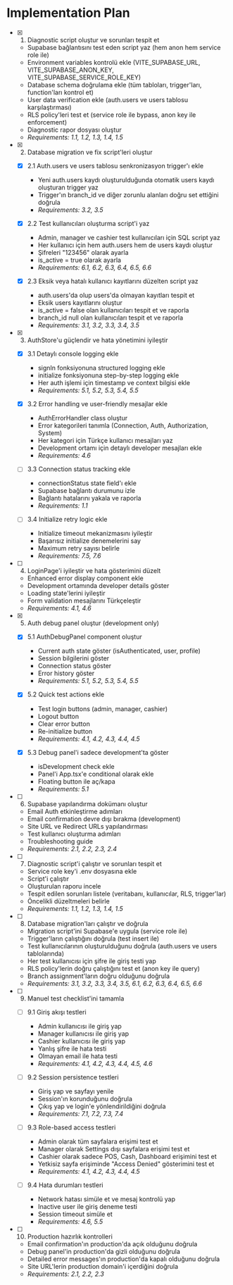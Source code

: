# Implementation Plan

- [x] 1. Diagnostic script oluştur ve sorunları tespit et
  - Supabase bağlantısını test eden script yaz (hem anon hem service role ile)
  - Environment variables kontrolü ekle (VITE_SUPABASE_URL, VITE_SUPABASE_ANON_KEY, VITE_SUPABASE_SERVICE_ROLE_KEY)
  - Database schema doğrulama ekle (tüm tabloları, trigger'ları, function'ları kontrol et)
  - User data verification ekle (auth.users ve users tablosu karşılaştırması)
  - RLS policy'leri test et (service role ile bypass, anon key ile enforcement)
  - Diagnostic rapor dosyası oluştur
  - _Requirements: 1.1, 1.2, 1.3, 1.4, 1.5_

- [x] 2. Database migration ve fix script'leri oluştur
  - [x] 2.1 Auth.users ve users tablosu senkronizasyon trigger'ı ekle
    - Yeni auth.users kaydı oluşturulduğunda otomatik users kaydı oluşturan trigger yaz
    - Trigger'ın branch_id ve diğer zorunlu alanları doğru set ettiğini doğrula
    - _Requirements: 3.2, 3.5_
  
  - [x] 2.2 Test kullanıcıları oluşturma script'i yaz
    - Admin, manager ve cashier test kullanıcıları için SQL script yaz
    - Her kullanıcı için hem auth.users hem de users kaydı oluştur
    - Şifreleri "123456" olarak ayarla
    - is_active = true olarak ayarla
    - _Requirements: 6.1, 6.2, 6.3, 6.4, 6.5, 6.6_
  
  - [x] 2.3 Eksik veya hatalı kullanıcı kayıtlarını düzelten script yaz
    - auth.users'da olup users'da olmayan kayıtları tespit et
    - Eksik users kayıtlarını oluştur
    - is_active = false olan kullanıcıları tespit et ve raporla
    - branch_id null olan kullanıcıları tespit et ve raporla
    - _Requirements: 3.1, 3.2, 3.3, 3.4, 3.5_

- [x] 3. AuthStore'u güçlendir ve hata yönetimini iyileştir
  - [x] 3.1 Detaylı console logging ekle
    - signIn fonksiyonuna structured logging ekle
    - initialize fonksiyonuna step-by-step logging ekle
    - Her auth işlemi için timestamp ve context bilgisi ekle
    - _Requirements: 5.1, 5.2, 5.3, 5.4, 5.5_
  
  - [x] 3.2 Error handling ve user-friendly mesajlar ekle
    - AuthErrorHandler class oluştur
    - Error kategorileri tanımla (Connection, Auth, Authorization, System)
    - Her kategori için Türkçe kullanıcı mesajları yaz
    - Development ortamı için detaylı developer mesajları ekle
    - _Requirements: 4.6_
  
  - [ ] 3.3 Connection status tracking ekle
    - connectionStatus state field'ı ekle
    - Supabase bağlantı durumunu izle
    - Bağlantı hatalarını yakala ve raporla
    - _Requirements: 1.1_
  
  - [ ] 3.4 Initialize retry logic ekle
    - Initialize timeout mekanizmasını iyileştir
    - Başarısız initialize denemelerini say
    - Maximum retry sayısı belirle
    - _Requirements: 7.5, 7.6_

- [ ] 4. LoginPage'i iyileştir ve hata gösterimini düzelt
  - Enhanced error display component ekle
  - Development ortamında developer details göster
  - Loading state'lerini iyileştir
  - Form validation mesajlarını Türkçeleştir
  - _Requirements: 4.1, 4.6_

- [x] 5. Auth debug panel oluştur (development only)
  - [x] 5.1 AuthDebugPanel component oluştur
    - Current auth state göster (isAuthenticated, user, profile)
    - Session bilgilerini göster
    - Connection status göster
    - Error history göster
    - _Requirements: 5.1, 5.2, 5.3, 5.4, 5.5_
  
  - [x] 5.2 Quick test actions ekle
    - Test login buttons (admin, manager, cashier)
    - Logout button
    - Clear error button
    - Re-initialize button
    - _Requirements: 4.1, 4.2, 4.3, 4.4, 4.5_
  
  - [x] 5.3 Debug panel'i sadece development'ta göster
    - isDevelopment check ekle
    - Panel'i App.tsx'e conditional olarak ekle
    - Floating button ile aç/kapa
    - _Requirements: 5.1_

- [ ] 6. Supabase yapılandırma dokümanı oluştur
  - Email Auth etkinleştirme adımları
  - Email confirmation devre dışı bırakma (development)
  - Site URL ve Redirect URLs yapılandırması
  - Test kullanıcı oluşturma adımları
  - Troubleshooting guide
  - _Requirements: 2.1, 2.2, 2.3, 2.4_

- [ ] 7. Diagnostic script'i çalıştır ve sorunları tespit et
  - Service role key'i .env dosyasına ekle
  - Script'i çalıştır
  - Oluşturulan raporu incele
  - Tespit edilen sorunları listele (veritabanı, kullanıcılar, RLS, trigger'lar)
  - Öncelikli düzeltmeleri belirle
  - _Requirements: 1.1, 1.2, 1.3, 1.4, 1.5_

- [ ] 8. Database migration'ları çalıştır ve doğrula
  - Migration script'ini Supabase'e uygula (service role ile)
  - Trigger'ların çalıştığını doğrula (test insert ile)
  - Test kullanıcılarının oluşturulduğunu doğrula (auth.users ve users tablolarında)
  - Her test kullanıcısı için şifre ile giriş testi yap
  - RLS policy'lerin doğru çalıştığını test et (anon key ile query)
  - Branch assignment'ların doğru olduğunu doğrula
  - _Requirements: 3.1, 3.2, 3.3, 3.4, 3.5, 6.1, 6.2, 6.3, 6.4, 6.5, 6.6_

- [ ] 9. Manuel test checklist'ini tamamla
  - [ ] 9.1 Giriş akışı testleri
    - Admin kullanıcısı ile giriş yap
    - Manager kullanıcısı ile giriş yap
    - Cashier kullanıcısı ile giriş yap
    - Yanlış şifre ile hata testi
    - Olmayan email ile hata testi
    - _Requirements: 4.1, 4.2, 4.3, 4.4, 4.5, 4.6_
  
  - [ ] 9.2 Session persistence testleri
    - Giriş yap ve sayfayı yenile
    - Session'ın korunduğunu doğrula
    - Çıkış yap ve login'e yönlendirildiğini doğrula
    - _Requirements: 7.1, 7.2, 7.3, 7.4_
  
  - [ ] 9.3 Role-based access testleri
    - Admin olarak tüm sayfalara erişimi test et
    - Manager olarak Settings dışı sayfalara erişimi test et
    - Cashier olarak sadece POS, Cash, Dashboard erişimini test et
    - Yetkisiz sayfa erişiminde "Access Denied" gösterimini test et
    - _Requirements: 4.1, 4.2, 4.3, 4.4, 4.5_
  
  - [ ] 9.4 Hata durumları testleri
    - Network hatası simüle et ve mesaj kontrolü yap
    - Inactive user ile giriş deneme testi
    - Session timeout simüle et
    - _Requirements: 4.6, 5.5_

- [ ] 10. Production hazırlık kontrolleri
  - Email confirmation'ın production'da açık olduğunu doğrula
  - Debug panel'in production'da gizli olduğunu doğrula
  - Detailed error messages'ın production'da kapalı olduğunu doğrula
  - Site URL'lerin production domain'i içerdiğini doğrula
  - _Requirements: 2.1, 2.2, 2.3_
